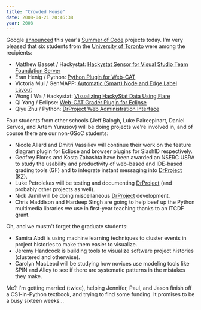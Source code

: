 ```yaml
---
title: "Crowded House"
date: 2008-04-21 20:46:38
year: 2008
---
```

Google <a href="http://google-opensource.blogspot.com/2008/04/announcing-accepted-student-proposals.html">announced</a> this year's <a href="http://code.google.com/soc/2008">Summer of Code</a> projects today.  I'm very pleased that six students from the <a href="http://www.cs.utoronto.ca">University of Toronto</a> were among the recipients:
<ul>
	<li>Matthew Basset / Hackystat: <a href="http://code.google.com/soc/2008/hackystat/appinfo.html?csaid=615119FC73C5B169">Hackystat Sensor for Visual Studio Team Foundation Server</a></li>
	<li>Eran Henig / Python: <a href="http://code.google.com/soc/2008/psf/appinfo.html?csaid=556B21592B571FB9">Python Plugin for Web-CAT</a></li>
	<li>Victoria Mui / GenMAPP: <a href="http://code.google.com/soc/2008/genmapp/appinfo.html?csaid=90FE00341AE130FF">Automatic (Smart) Node and Edge Label Layout</a></li>
	<li>Wong I Wa / Hackystat: <a href="http://code.google.com/soc/2008/hackystat/appinfo.html?csaid=1C78F6822087D826">Visualizing HackyStat Data Using Flare</a></li>
	<li>Qi Yang / Eclipse: <a href="http://code.google.com/soc/2008/eclipse/appinfo.html?csaid=FAB3F61F2769D208">Web-CAT Grader Plugin for Eclipse</a></li>
	<li>Qiyu Zhu / Python: <a href="http://code.google.com/soc/2008/psf/appinfo.html?csaid=F3275527417A78FB">        DrProject Web Administration Interface</a></li>
</ul>
Four students from other schools (Jeff Balogh, Luke Paireepinart, Daniel Servos, and Artem Yunusov) will be doing projects we're involved in, and of course there are our non-GSoC students:
<ul>
	<li>Nicole Allard and Dmitri Vassiliev will continue their work on the feature diagram plugin for Eclipse and browser plugins for SlashID respectively.</li>
	<li>Geofrey Flores and Kosta Zabashta have been awarded an NSERC USRA to study the usability and productivity of web-based and IDE-based grading tools (GF) and to integrate instant messaging into <a href="http://www.drproject.org">DrProject</a> (KZ).</li>
	<li>Luke Petrolekas will be testing and documenting <a href="http://www.drproject.org">DrProject</a> (and probably other projects as well).</li>
	<li>Nick Jamil will be doing miscellaneous <a href="http://www.drproject.org">DrProject</a> development.</li>
	<li>Chris Maddison and Hardeep Singh are going to help beef up the Python multimedia libraries we use in first-year teaching thanks to an ITCDF grant.</li>
</ul>
Oh, and we mustn't forget the graduate students:
<ul>
	<li>Samira Abdi is using machine learning techniques to cluster events in project histories to make them easier to visualize.</li>
	<li>Jeremy Handcock is building tools to visualize software project histories (clustered and otherwise).</li>
	<li>Carolyn  MacLeod will be studying how novices use modeling tools like SPIN and Alloy to see if there are systematic patterns in the mistakes they make.</li>
</ul>
Me? I'm getting married (twice), helping Jennifer, Paul, and Jason finish off a CS1-in-Python textbook, and trying to find some funding. It promises to be a busy sixteen weeks...
